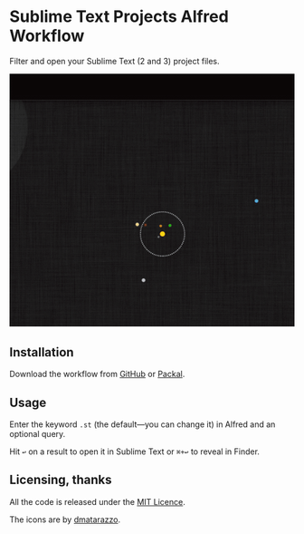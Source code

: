 # Sublime Text Projects Alfred Workflow #

Filter and open your Sublime Text (2 and 3) project files.

![](https://raw.githubusercontent.com/deanishe/alfred-sublime-text/master/demo.gif "")

## Installation ##

Download the workflow from [GitHub](https://github.com/deanishe/alfred-sublime-text/releases/latest) or [Packal](http://www.packal.org/workflow/sublime-text-projects).

## Usage ##

Enter the keyword `.st` (the default—you can change it) in Alfred and an optional query.

Hit `↩` on a result to open it in Sublime Text or `⌘+↩` to reveal in Finder.

## Licensing, thanks ##

All the code is released under the [MIT Licence](http://opensource.org/licenses/MIT).

The icons are by [dmatarazzo](https://github.com/dmatarazzo/Sublime-Text-2-Icon).
